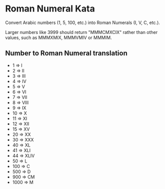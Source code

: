 Roman Numeral Kata
==================
Convert Arabic numbers (1, 5, 100, etc.) into Roman Numerals (I, V, C, etc.).

Larger numbers like 3999 should return "MMMCMXCIX" rather than other values,
such as MMMXMIX, MMMVMIV or MMMIM.


Number to Roman Numeral translation
-----------------------------------
- 1 => I
- 2 => II
- 3 => III
- 4 => IV
- 5 => V
- 6 => VI
- 7 => VII
- 8 => VIII
- 9 => IX
- 10 => X
- 11 => XI
- 12 => XII
- 15 => XV
- 20 => XX
- 30 => XXX
- 40 => XL
- 41 => XLI
- 44 => XLIV
- 50 => L
- 100 => C
- 500 => D
- 900 => CM
- 1000 => M
